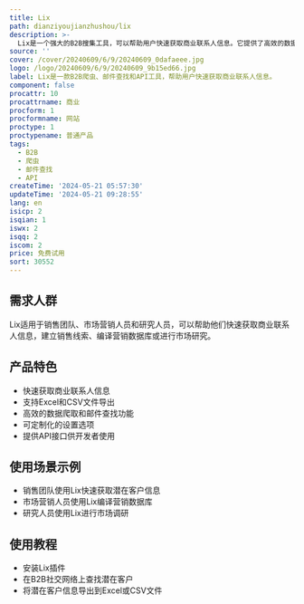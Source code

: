 ```yaml
---
title: Lix
path: dianziyoujianzhushou/lix
description: >-
  Lix是一个强大的B2B搜集工具，可以帮助用户快速获取商业联系人信息。它提供了高效的数据爬取和邮件查找功能，支持Excel和CSV文件导出。Lix的主要优点是快速、易于使用和高度可定制。
source: ''
cover: /cover/20240609/6/9/20240609_0dafaeee.jpg
logo: /logo/20240609/6/9/20240609_9b15ed66.jpg
label: Lix是一款B2B爬虫、邮件查找和API工具，帮助用户快速获取商业联系人信息。
component: false
procattr: 10
procattrname: 商业
procform: 1
procformname: 网站
proctype: 1
proctypename: 普通产品
tags:
  - B2B
  - 爬虫
  - 邮件查找
  - API
createTime: '2024-05-21 05:57:30'
updateTime: '2024-05-21 09:28:55'
lang: en
isicp: 2
isqian: 1
iswx: 2
isqq: 2
iscom: 2
price: 免费试用
sort: 30552
---
```


## 需求人群

Lix适用于销售团队、市场营销人员和研究人员，可以帮助他们快速获取商业联系人信息，建立销售线索、编译营销数据库或进行市场研究。

## 产品特色

* 快速获取商业联系人信息
* 支持Excel和CSV文件导出
* 高效的数据爬取和邮件查找功能
* 可定制化的设置选项
* 提供API接口供开发者使用

## 使用场景示例

* 销售团队使用Lix快速获取潜在客户信息
* 市场营销人员使用Lix编译营销数据库
* 研究人员使用Lix进行市场调研

## 使用教程

* 安装Lix插件
* 在B2B社交网络上查找潜在客户
* 将潜在客户信息导出到Excel或CSV文件
